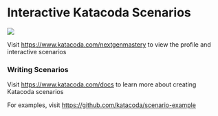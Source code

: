 # Interactive Katacoda Scenarios

[![](http://shields.katacoda.com/katacoda/nextgenmastery/count.svg)](https://www.katacoda.com/nextgenmastery "Get your profile on Katacoda.com")

Visit https://www.katacoda.com/nextgenmastery to view the profile and interactive scenarios

### Writing Scenarios
Visit https://www.katacoda.com/docs to learn more about creating Katacoda scenarios

For examples, visit https://github.com/katacoda/scenario-example
